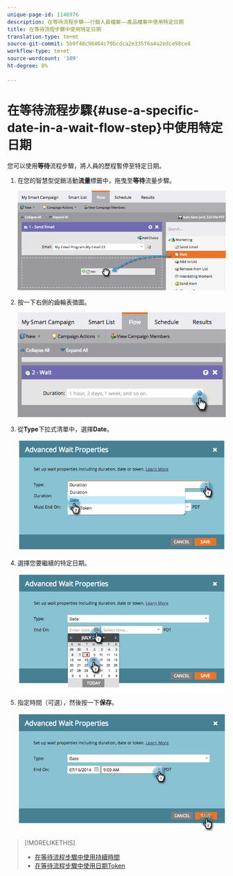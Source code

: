 ```yaml
---
unique-page-id: 1146976
description: 在等待流程步驟——行銷人員檔案——產品檔案中使用特定日期
title: 在等待流程步驟中使用特定日期
translation-type: tm+mt
source-git-commit: 5b9f48c98464c79bcdca2e335f6a4a2edce98ce4
workflow-type: tm+mt
source-wordcount: '109'
ht-degree: 0%

---
```



# 在等待流程步驟{#use-a-specific-date-in-a-wait-flow-step}中使用特定日期

您可以使用&#x200B;**等待**&#x200B;流程步驟，將人員的歷程暫停至特定日期。

1. 在您的智慧型促銷活動&#x200B;**流量**&#x200B;標籤中，拖曳至&#x200B;**等待**&#x200B;流量步驟。

   ![](assets/image2014-9-22-11-3a50-3a55.png)

1. 按一下右側的齒輪表徵圖。

   ![](assets/image2014-9-22-11-3a50-3a59.png)

1. 從&#x200B;**Type**&#x200B;下拉式清單中，選擇&#x200B;**Date**。

   ![](assets/image2014-9-22-11-3a51-3a27.png)

1. 選擇您要繼續的特定日期。

   ![](assets/image2014-9-22-11-3a51-3a20.png)

1. 指定時間（可選），然後按一下&#x200B;**保存**。

   ![](assets/image2014-9-22-11-3a51-3a13.png)

>[!MORELIKETHIS]
>
>* [在等待流程步驟中使用持續時間](/help/marketo/product-docs/core-marketo-concepts/smart-campaigns/flow-actions/wait/use-a-duration-in-a-wait-flow-step.md)
>* [在等待流程步驟中使用日期Token](/help/marketo/product-docs/core-marketo-concepts/smart-campaigns/flow-actions/wait/use-a-date-token-in-a-wait-flow-step.md)


